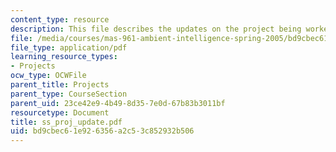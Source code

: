 ```yaml
---
content_type: resource
description: This file describes the updates on the project being worked on.
file: /media/courses/mas-961-ambient-intelligence-spring-2005/bd9cbec61e926356a2c53c852932b506_ss_proj_update.pdf
file_type: application/pdf
learning_resource_types:
- Projects
ocw_type: OCWFile
parent_title: Projects
parent_type: CourseSection
parent_uid: 23ce42e9-4b49-8d35-7e0d-67b83b3011bf
resourcetype: Document
title: ss_proj_update.pdf
uid: bd9cbec6-1e92-6356-a2c5-3c852932b506
---
```

